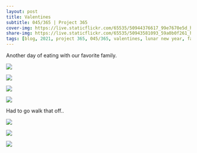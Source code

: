 ```yaml
---
layout: post
title: Valentines
subtitle: 045/365 | Project 365
cover-img: https://live.staticflickr.com/65535/50944376617_99e7670e5d_h.jpg
share-img: https://live.staticflickr.com/65535/50943581093_59a0b0f261_h.jpg
tags: [blog, 2021, project 365, 045/365, valentines, lunar new year, family, caneles, spoons patisserie]
---
```

Another day of eating with our favorite family.
<p class="post-img-wrap">
  <img src="https://live.staticflickr.com/65535/50945749642_837d40be65_h.jpg">
</p>
<p class="post-img-wrap">
  <img src="https://live.staticflickr.com/65535/50943581093_59a0b0f261_h.jpg">
</p>
<p class="post-img-wrap">
  <img src="https://live.staticflickr.com/65535/50944867817_c8a2bbdee8_h.jpg">
</p>
<p class="post-img-wrap">
  <img src="https://live.staticflickr.com/65535/50944147937_92cceddf82_h.jpg">
</p>
Had to go walk that off..
<p class="post-img-wrap">
  <img src="https://live.staticflickr.com/65535/50944770491_5852ff4659_h.jpg">
</p>
<p class="post-img-wrap">
  <img src="https://live.staticflickr.com/65535/50944874732_441ef87543_h.jpg">
</p>
<p class="post-img-wrap">
  <img src="https://live.staticflickr.com/65535/50944776026_23237be4ca_h.jpg">
</p>
